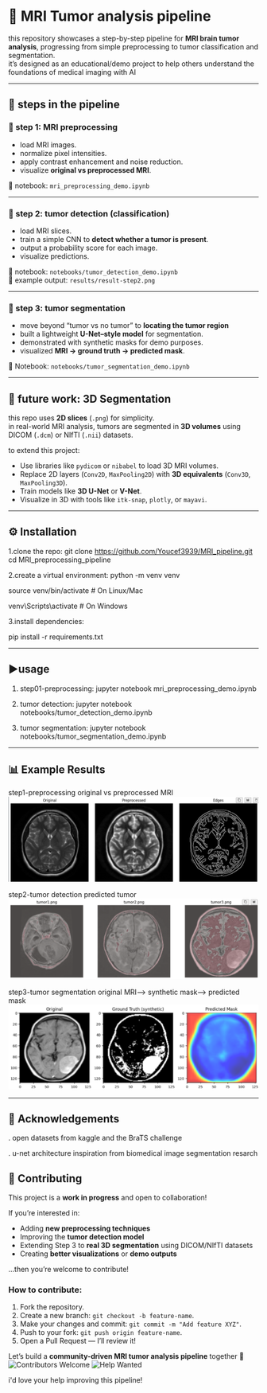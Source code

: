# 🧠 MRI Tumor analysis pipeline

this repository showcases a step-by-step pipeline for **MRI brain tumor analysis**, progressing from simple preprocessing to tumor classification and segmentation.  
it’s designed as an educational/demo project to help others understand the foundations of medical imaging with AI

---

## 📌 steps in the pipeline

### 🔹 step 1: MRI preprocessing
- load MRI images.
- normalize pixel intensities.
- apply contrast enhancement and noise reduction.
- visualize **original vs preprocessed MRI**.

📒 notebook: `mri_preprocessing_demo.ipynb`

---

### 🔹 step 2: tumor detection (classification)
- load MRI slices.
- train a simple CNN to **detect whether a tumor is present**.
- output a probability score for each image.
- visualize predictions.

📒 notebook: `notebooks/tumor_detection_demo.ipynb`  
📂 example output: `results/result-step2.png`

---

### 🔹 step 3: tumor segmentation
- move beyond “tumor vs no tumor” to **locating the tumor region**
- built a lightweight **U-Net–style model** for segmentation.
- demonstrated with synthetic masks for demo purposes.
- visualized **MRI → ground truth → predicted mask**.

📒 Notebook: `notebooks/tumor_segmentation_demo.ipynb`

---

## 🚀 future work: 3D Segmentation
this repo uses **2D slices** (`.png`) for simplicity.  
in real-world MRI analysis, tumors are segmented in **3D volumes** using DICOM (`.dcm`) or NIfTI (`.nii`) datasets.

to extend this project:
- Use libraries like `pydicom` or `nibabel` to load 3D MRI volumes.
- Replace 2D layers (`Conv2D`, `MaxPooling2D`) with **3D equivalents** (`Conv3D`, `MaxPooling3D`).
- Train models like **3D U-Net** or **V-Net**.
- Visualize in 3D with tools like `itk-snap`, `plotly`, or `mayavi`.

---

## ⚙️ Installation
1.clone the repo:
git clone https://github.com/Youcef3939/MRI_pipeline.git
cd MRI_preprocessing_pipeline

2.create a virtual environment:
python -m venv venv

source venv/bin/activate   # On Linux/Mac

venv\Scripts\activate      # On Windows

3.install dependencies:

pip install -r requirements.txt

---

## ▶️usage
1. step01-preprocessing: jupyter notebook mri_preprocessing_demo.ipynb

2. tumor detection: jupyter notebook notebooks/tumor_detection_demo.ipynb

3. tumor segmentation: jupyter notebook notebooks/tumor_segmentation_demo.ipynb


---

## 📊 Example Results
step1-preprocessing
original vs preprocessed MRI
![alt text](image.png)

step2-tumor detection
predicted tumor 
![alt text](results/result-step2.png)

step3-tumor segmentation
original MRI--> synthetic mask--> predicted mask
![alt text](image-1.png)


--- 

## 🙌 Acknowledgements
. open datasets from kaggle and the BraTS challenge


. u-net architecture inspiration from biomedical image segmentation resarch


## 🤝 Contributing
This project is a **work in progress** and open to collaboration!  

If you’re interested in:
- Adding **new preprocessing techniques**  
- Improving the **tumor detection model**  
- Extending Step 3 to **real 3D segmentation** using DICOM/NIfTI datasets  
- Creating **better visualizations** or **demo outputs**  

…then you’re welcome to contribute!  

### How to contribute:
1. Fork the repository.  
2. Create a new branch: `git checkout -b feature-name`.  
3. Make your changes and commit: `git commit -m "Add feature XYZ"`.  
4. Push to your fork: `git push origin feature-name`.  
5. Open a Pull Request — I’ll review it!  

Let’s build a **community-driven MRI tumor analysis pipeline** together 🚀
![Contributors Welcome](https://img.shields.io/badge/contributors-welcome-brightgreen.svg)
![Help Wanted](https://img.shields.io/badge/help-wanted-ff69b4.svg)

i'd love your help improving this pipeline!  
